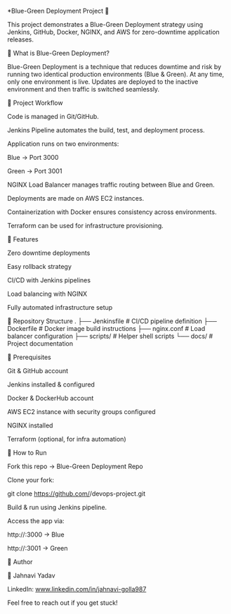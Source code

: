 *Blue-Green Deployment Project 🚀

This project demonstrates a Blue-Green Deployment strategy using Jenkins, GitHub, Docker, NGINX, and AWS for zero-downtime application releases.

🔹 What is Blue-Green Deployment?

Blue-Green Deployment is a technique that reduces downtime and risk by running two identical production environments (Blue & Green). At any time, only one environment is live. Updates are deployed to the inactive environment and then traffic is switched seamlessly.

🔹 Project Workflow

Code is managed in Git/GitHub.

Jenkins Pipeline automates the build, test, and deployment process.

Application runs on two environments:

Blue → Port 3000

Green → Port 3001

NGINX Load Balancer manages traffic routing between Blue and Green.

Deployments are made on AWS EC2 instances.

Containerization with Docker ensures consistency across environments.

Terraform can be used for infrastructure provisioning.

🔹 Features

Zero downtime deployments

Easy rollback strategy

CI/CD with Jenkins pipelines

Load balancing with NGINX

Fully automated infrastructure setup

🔹 Repository Structure
.
├── Jenkinsfile           # CI/CD pipeline definition
├── Dockerfile            # Docker image build instructions
├── nginx.conf            # Load balancer configuration
├── scripts/              # Helper shell scripts
└── docs/                 # Project documentation

🔹 Prerequisites

Git & GitHub account

Jenkins installed & configured

Docker & DockerHub account

AWS EC2 instance with security groups configured

NGINX installed

Terraform (optional, for infra automation)

🔹 How to Run

Fork this repo → Blue-Green Deployment Repo

Clone your fork:

git clone https://github.com/<your-username>/devops-project.git


Build & run using Jenkins pipeline.

Access the app via:

http://<EC2-IP>:3000 → Blue

http://<EC2-IP>:3001 → Green


🔹 Author

👤 Jahnavi Yadav

LinkedIn: www.linkedin.com/in/jahnavi-golla987

Feel free to reach out if you get stuck!
